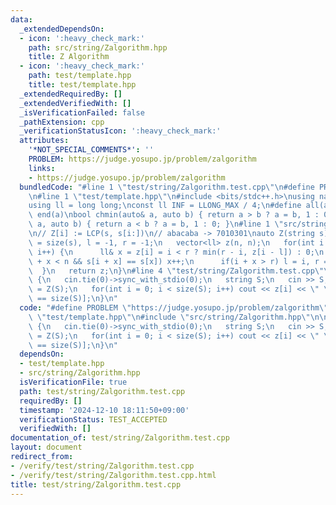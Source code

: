 ```yaml
---
data:
  _extendedDependsOn:
  - icon: ':heavy_check_mark:'
    path: src/string/Zalgorithm.hpp
    title: Z Algorithm
  - icon: ':heavy_check_mark:'
    path: test/template.hpp
    title: test/template.hpp
  _extendedRequiredBy: []
  _extendedVerifiedWith: []
  _isVerificationFailed: false
  _pathExtension: cpp
  _verificationStatusIcon: ':heavy_check_mark:'
  attributes:
    '*NOT_SPECIAL_COMMENTS*': ''
    PROBLEM: https://judge.yosupo.jp/problem/zalgorithm
    links:
    - https://judge.yosupo.jp/problem/zalgorithm
  bundledCode: "#line 1 \"test/string/Zalgorithm.test.cpp\"\n#define PROBLEM \"https://judge.yosupo.jp/problem/zalgorithm\"\
    \n#line 1 \"test/template.hpp\"\n#include <bits/stdc++.h>\nusing namespace std;\n\
    using ll = long long;\nconst ll INF = LLONG_MAX / 4;\n#define all(a) begin(a),\
    \ end(a)\nbool chmin(auto& a, auto b) { return a > b ? a = b, 1 : 0; }\nbool chmax(auto&\
    \ a, auto b) { return a < b ? a = b, 1 : 0; }\n#line 1 \"src/string/Zalgorithm.hpp\"\
    \n// Z[i] := LCP(s, s[i:])\n// abacaba -> 7010301\nauto Z(string s) {\n   ll n\
    \ = size(s), l = -1, r = -1;\n   vector<ll> z(n, n);\n   for(int i = 1; i < n;\
    \ i++) {\n      ll& x = z[i] = i < r ? min(r - i, z[i - l]) : 0;\n      while(i\
    \ + x < n && s[i + x] == s[x]) x++;\n      if(i + x > r) l = i, r = i + x;\n \
    \  }\n   return z;\n}\n#line 4 \"test/string/Zalgorithm.test.cpp\"\n\nint main()\
    \ {\n   cin.tie(0)->sync_with_stdio(0);\n   string S;\n   cin >> S;\n   auto z\
    \ = Z(S);\n   for(int i = 0; i < size(S); i++) cout << z[i] << \" \\n\"[i + 1\
    \ == size(S)];\n}\n"
  code: "#define PROBLEM \"https://judge.yosupo.jp/problem/zalgorithm\"\n#include\
    \ \"test/template.hpp\"\n#include \"src/string/Zalgorithm.hpp\"\n\nint main()\
    \ {\n   cin.tie(0)->sync_with_stdio(0);\n   string S;\n   cin >> S;\n   auto z\
    \ = Z(S);\n   for(int i = 0; i < size(S); i++) cout << z[i] << \" \\n\"[i + 1\
    \ == size(S)];\n}\n"
  dependsOn:
  - test/template.hpp
  - src/string/Zalgorithm.hpp
  isVerificationFile: true
  path: test/string/Zalgorithm.test.cpp
  requiredBy: []
  timestamp: '2024-12-10 18:11:50+09:00'
  verificationStatus: TEST_ACCEPTED
  verifiedWith: []
documentation_of: test/string/Zalgorithm.test.cpp
layout: document
redirect_from:
- /verify/test/string/Zalgorithm.test.cpp
- /verify/test/string/Zalgorithm.test.cpp.html
title: test/string/Zalgorithm.test.cpp
---
```

